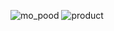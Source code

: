 ![mo_pood](https://github.com/JaanikaT/products/assets/144334198/0320bb8c-4197-4b95-92c6-aebd45e44cff)
![product](https://github.com/JaanikaT/products/assets/144334198/0890a6d5-c16e-4578-b51a-c1707c4313cb)
